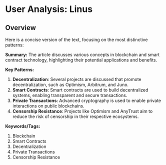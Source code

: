 # User Analysis: Linus

## Overview

Here is a concise version of the text, focusing on the most distinctive patterns:

**Summary:** The article discusses various concepts in blockchain and smart contract technology, highlighting their potential applications and benefits.

**Key Patterns:**

1. **Decentralization**: Several projects are discussed that promote decentralization, such as Optimism, Arbitrum, and Juno.
2. **Smart Contracts**: Smart contracts are used to build decentralized systems, enabling transparent and secure transactions.
3. **Private Transactions**: Advanced cryptography is used to enable private interactions on public blockchains.
4. **Censorship Resistance**: Projects like Optimism and AnyTrust aim to reduce the risk of censorship in their respective ecosystems.

**Keywords/Tags:**

1. Blockchain
2. Smart Contracts
3. Decentralization
4. Private Transactions
5. Censorship Resistance